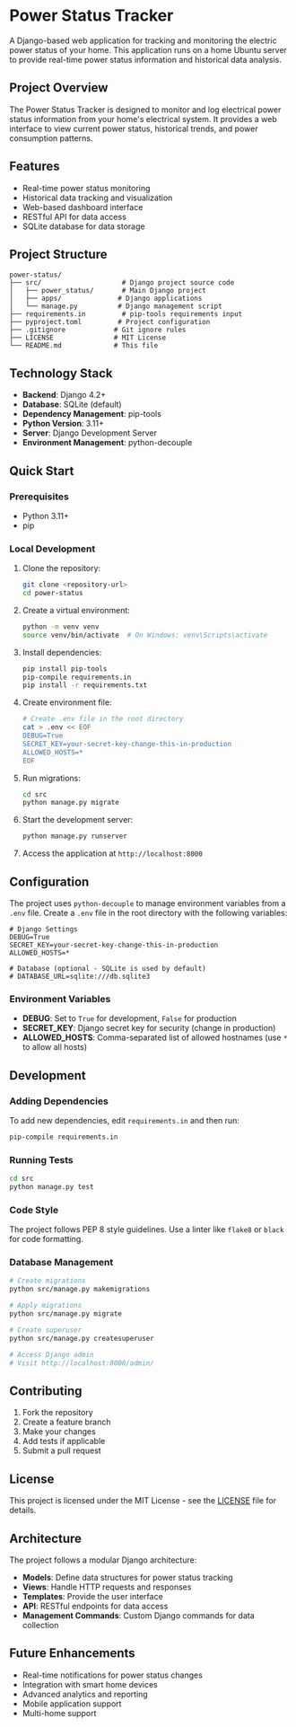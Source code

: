# Power Status Tracker

A Django-based web application for tracking and monitoring the electric power status of your home. This application runs on a home Ubuntu server to provide real-time power status information and historical data analysis.

## Project Overview

The Power Status Tracker is designed to monitor and log electrical power status information from your home's electrical system. It provides a web interface to view current power status, historical trends, and power consumption patterns.

## Features

- Real-time power status monitoring
- Historical data tracking and visualization
- Web-based dashboard interface
- RESTful API for data access
- SQLite database for data storage

## Project Structure

```
power-status/
├── src/                    # Django project source code
│   ├── power_status/       # Main Django project
│   ├── apps/              # Django applications
│   └── manage.py          # Django management script
├── requirements.in         # pip-tools requirements input
├── pyproject.toml         # Project configuration
├── .gitignore            # Git ignore rules
├── LICENSE               # MIT License
└── README.md             # This file
```

## Technology Stack

- **Backend**: Django 4.2+
- **Database**: SQLite (default)
- **Dependency Management**: pip-tools
- **Python Version**: 3.11+
- **Server**: Django Development Server
- **Environment Management**: python-decouple

## Quick Start

### Prerequisites

- Python 3.11+
- pip

### Local Development

1. Clone the repository:
   ```bash
   git clone <repository-url>
   cd power-status
   ```

2. Create a virtual environment:
   ```bash
   python -m venv venv
   source venv/bin/activate  # On Windows: venv\Scripts\activate
   ```

3. Install dependencies:
   ```bash
   pip install pip-tools
   pip-compile requirements.in
   pip install -r requirements.txt
   ```

4. Create environment file:
   ```bash
   # Create .env file in the root directory
   cat > .env << EOF
   DEBUG=True
   SECRET_KEY=your-secret-key-change-this-in-production
   ALLOWED_HOSTS=*
   EOF
   ```

5. Run migrations:
   ```bash
   cd src
   python manage.py migrate
   ```

6. Start the development server:
   ```bash
   python manage.py runserver
   ```

7. Access the application at `http://localhost:8000`

## Configuration

The project uses `python-decouple` to manage environment variables from a `.env` file. Create a `.env` file in the root directory with the following variables:

```env
# Django Settings
DEBUG=True
SECRET_KEY=your-secret-key-change-this-in-production
ALLOWED_HOSTS=*

# Database (optional - SQLite is used by default)
# DATABASE_URL=sqlite:///db.sqlite3
```

### Environment Variables

- **DEBUG**: Set to `True` for development, `False` for production
- **SECRET_KEY**: Django secret key for security (change in production)
- **ALLOWED_HOSTS**: Comma-separated list of allowed hostnames (use `*` to allow all hosts)

## Development

### Adding Dependencies

To add new dependencies, edit `requirements.in` and then run:
```bash
pip-compile requirements.in
```

### Running Tests

```bash
cd src
python manage.py test
```

### Code Style

The project follows PEP 8 style guidelines. Use a linter like `flake8` or `black` for code formatting.

### Database Management

```bash
# Create migrations
python src/manage.py makemigrations

# Apply migrations
python src/manage.py migrate

# Create superuser
python src/manage.py createsuperuser

# Access Django admin
# Visit http://localhost:8000/admin/
```

## Contributing

1. Fork the repository
2. Create a feature branch
3. Make your changes
4. Add tests if applicable
5. Submit a pull request

## License

This project is licensed under the MIT License - see the [LICENSE](LICENSE) file for details.

## Architecture

The project follows a modular Django architecture:

- **Models**: Define data structures for power status tracking
- **Views**: Handle HTTP requests and responses
- **Templates**: Provide the user interface
- **API**: RESTful endpoints for data access
- **Management Commands**: Custom Django commands for data collection

## Future Enhancements

- Real-time notifications for power status changes
- Integration with smart home devices
- Advanced analytics and reporting
- Mobile application support
- Multi-home support 